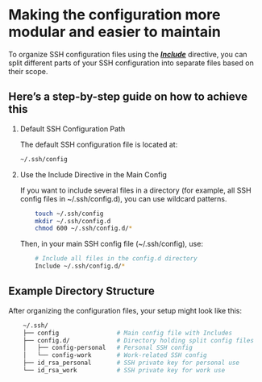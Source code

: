 # Making the configuration more modular and easier to maintain

To organize SSH configuration files using the [***Include***](https://io.adafruit.com/blog/notebook/2016/09/27/ssh-config-includes/) directive, you can split different parts of your SSH configuration into separate files based on their scope.

## Here’s a step-by-step guide on how to achieve this

1. Default SSH Configuration Path

    The default SSH configuration file is located at:

    ```bash
    ~/.ssh/config
    ```

2. Use the Include Directive in the Main Config

    If you want to include several files in a directory (for example, all SSH config files in ~/.ssh/config.d), you can use wildcard patterns.

    ```bash
        touch ~/.ssh/config        
        mkdir ~/.ssh/config.d
        chmod 600 ~/.ssh/config.d/*
    ```

    Then, in your main SSH config file (~/.ssh/config), use:

    ```bash
        # Include all files in the config.d directory
        Include ~/.ssh/config.d/*
    ```

## Example Directory Structure

After organizing the configuration files, your setup might look like this:

```bash
    ~/.ssh/
    ├── config                # Main config file with Includes
    ├── config.d/             # Directory holding split config files
    │   ├── config-personal   # Personal SSH config
    │   └── config-work       # Work-related SSH config
    ├── id_rsa_personal       # SSH private key for personal use
    └── id_rsa_work           # SSH private key for work use
```
